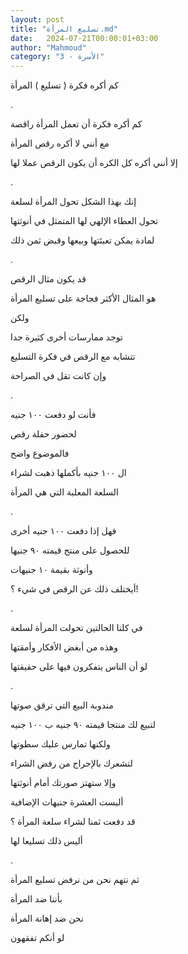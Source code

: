 ```yaml
---
layout: post
title: "تسليع المرأة.md"
date:   2024-07-21T00:00:01+03:00
author: "Mahmoud"
category: "3 - الأسرة"
---
```

كم أكره فكرة ( تسليع ) المرأة

.

كم أكره فكرة أن تعمل المرأة راقصة

مع أنني لا أكره رقص المرأة

إلا أنني أكره كل الكره أن يكون الرقص عملا لها

.

إنك بهذا الشكل تحول المرأة لسلعة

تحول العطاء الإلهي لها المتمثل في أنوثتها

لمادة يمكن تعبئتها وبيعها وقبض ثمن ذلك

.

قد يكون مثال الرقص

هو المثال الأكثر فجاجة على تسليع المرأة

ولكن

توجد ممارسات أخرى كثيرة جدا

تتشابه مع الرقص في فكرة التسليع

وإن كانت تقل في الصراحة

.

فأنت لو دفعت ١٠٠ جنيه

لحضور حفلة رقص

فالموضوع واضح

ال ١٠٠ جنيه بأكملها ذهبت لشراء

السلعة المعلبة التي هي المرأة

.

فهل إذا دفعت ١٠٠ جنيه أخرى

للحصول على منتج قيمته ٩٠ جنيها

وأنوثة بقيمة ١٠ جنيهات

أيختلف ذلك عن الرقص في شيء ؟!

.

في كلتا الحالتين تحولت المرأة لسلعة

وهذه من أبغض الأفكار وأمقتها

لو أن الناس يتفكرون فيها على حقيقتها

.

مندوبة البيع التي ترقق صوتها

لتبيع لك منتجا قيمته ٩٠ جنيه ب ١٠٠ جنيه

ولكنها تمارس عليك سطوتها

لتشعرك بالإحراج من رفض الشراء

وإلا ستهتز صورتك أمام أنوثتها

أليست العشرة جنيهات الإضافية

قد دفعت ثمنا لشراء سلعة المرأة ؟

أليس ذلك تسليعا لها

.

ثم نتهم نحن من نرفض تسليع المرأة

بأننا ضد المرأة

نحن ضد إهانة المرأة

لو أنكم تفقهون

